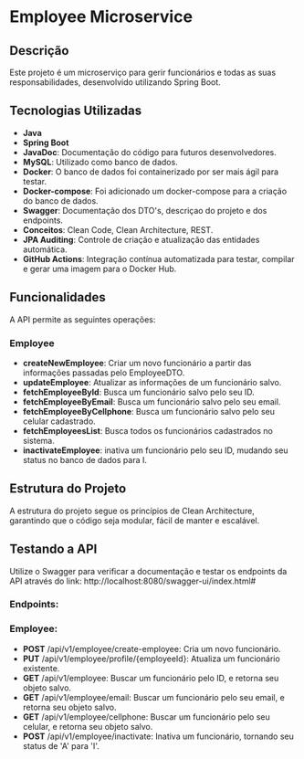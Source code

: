 # Employee Microservice

## Descrição

Este projeto é um microserviço para gerir funcionários e todas as suas responsabilidades, desenvolvido utilizando Spring Boot. 

## Tecnologias Utilizadas

- **Java**
- **Spring Boot**
- **JavaDoc**: Documentação do código para futuros desenvolvedores.
- **MySQL**: Utilizado como banco de dados.
- **Docker**: O banco de dados foi containerizado por ser mais ágil para testar.
- **Docker-compose**: Foi adicionado um docker-compose para a criação do banco de dados.
- **Swagger**: Documentação dos DTO's, descriçao do projeto e dos endpoints. 
- **Conceitos**: Clean Code, Clean Architecture, REST.
- **JPA Auditing**: Controle de criação e atualização das entidades automática.
- **GitHub Actions**: Integração contínua automatizada para testar, compilar e gerar uma imagem para o Docker Hub.

## Funcionalidades

A API permite as seguintes operações:

### Employee

- **createNewEmployee**: Criar um novo funcionário a partir das informações passadas pelo EmployeeDTO.
- **updateEmployee**: Atualizar as informações de um funcionário salvo.
- **fetchEmployeeById**: Busca um funcionário salvo pelo seu ID.
- **fetchEmployeeByEmail**: Busca um funcionário salvo pelo seu email.
- **fetchEmployeeByCellphone**: Busca um funcionário salvo pelo seu celular cadastrado.
- **fetchEmployeesList**: Busca todos os funcionários cadastrados no sistema.
- **inactivateEmployee**: inativa um funcionário pelo seu ID, mudando seu status no banco de dados para I.

## Estrutura do Projeto

A estrutura do projeto segue os princípios de Clean Architecture, garantindo que o código seja modular, fácil de manter e escalável.

## Testando a API
Utilize o Swagger para verificar a documentação e testar os endpoints da API através do link:
http://localhost:8080/swagger-ui/index.html#

### Endpoints:

### Employee:
- **POST** /api/v1/employee/create-employee: Cria um novo funcionário.
- **PUT** /api/v1/employee/profile/{employeeId}: Atualiza um funcionário existente.
- **GET** /api/v1/employee: Buscar um funcionário pelo ID, e retorna seu objeto salvo.
- **GET** /api/v1/employee/email: Buscar um funcionário pelo seu email, e retorna seu objeto salvo.
- **GET** /api/v1/employee/cellphone: Buscar um funcionário pelo seu celular, e retorna seu objeto salvo.
- **POST** /api/v1/employee/inactivate: Inativa um funcionário, tornando seu status de 'A' para 'I'.


  
